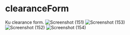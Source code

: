 # clearanceForm
Ku clearance form.
![Screenshot (151)](https://user-images.githubusercontent.com/66950809/124068641-98c6a880-da5a-11eb-9454-430200d5af7c.png)
![Screenshot (153)](https://user-images.githubusercontent.com/66950809/124068714-bdbb1b80-da5a-11eb-8421-c5f56c3f90ad.png)
![Screenshot (152)](https://user-images.githubusercontent.com/66950809/124068779-d9bebd00-da5a-11eb-87d1-a3e4987a6732.png)
![Screenshot (154)](https://user-images.githubusercontent.com/66950809/124068913-14285a00-da5b-11eb-9e2c-051cbc89bb8f.png)
